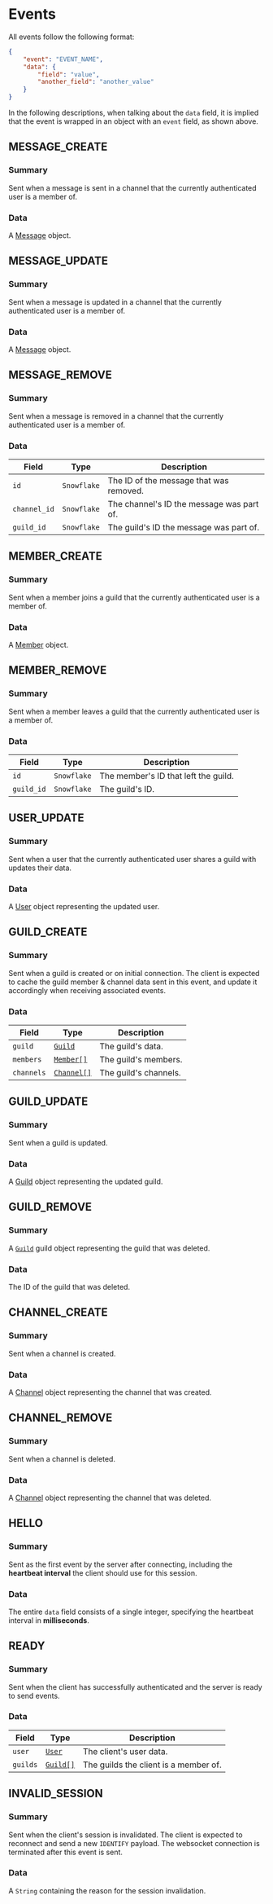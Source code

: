 # Events

All events follow the following format:

```json
{
    "event": "EVENT_NAME",
    "data": {
        "field": "value",
        "another_field": "another_value"
    }
}
```

In the following descriptions, when talking about the `data` field, it is implied that the event is wrapped in an object with an `event` field, as shown above.

## MESSAGE_CREATE

### Summary

Sent when a message is sent in a channel that the currently authenticated user is a member of.

### Data

A [Message](../objects/message.md) object.

## MESSAGE_UPDATE

### Summary

Sent when a message is updated in a channel that the currently authenticated user is a member of.

### Data

A [Message](../objects/message.md) object.

## MESSAGE_REMOVE

### Summary

Sent when a message is removed in a channel that the currently authenticated user is a member of.

### Data

| Field | Type | Description |
| --- | --- | --- |
| `id` | `Snowflake` | The ID of the message that was removed. |
| `channel_id` | `Snowflake` | The channel's ID the message was part of. |
| `guild_id` | `Snowflake` | The guild's ID the message was part of. |

## MEMBER_CREATE

### Summary

Sent when a member joins a guild that the currently authenticated user is a member of.

### Data

A [Member](../objects/member.md) object.

## MEMBER_REMOVE

### Summary

Sent when a member leaves a guild that the currently authenticated user is a member of.

### Data

| Field | Type | Description |
| --- | --- | --- |
| `id` | `Snowflake` | The member's ID that left the guild. |
| `guild_id` | `Snowflake` | The guild's ID. |

## USER_UPDATE

### Summary

Sent when a user that the currently authenticated user shares a guild with updates their data.

### Data

A [User](../objects/user.md) object representing the updated user.

## GUILD_CREATE

### Summary

Sent when a guild is created or on initial connection. The client is expected to cache the guild member & channel data sent in this event, and update it accordingly when receiving associated events.

### Data

| Field | Type | Description |
| --- | --- | --- |
| `guild` | [`Guild`](../objects/guild.md) | The guild's data. |
| `members` | [`Member[]`](../objects/member.md) | The guild's members. |
| `channels` | [`Channel[]`](../objects/channel.md) | The guild's channels. |

## GUILD_UPDATE

### Summary

Sent when a guild is updated.

### Data

A [Guild](../objects/guild.md) object representing the updated guild.

## GUILD_REMOVE

### Summary

A [`Guild`](../objects/guild.md) guild object representing the guild that was deleted.

### Data

The ID of the guild that was deleted.

## CHANNEL_CREATE

### Summary

Sent when a channel is created.

### Data

A [Channel](../objects/channel.md) object representing the channel that was created.

## CHANNEL_REMOVE

### Summary

Sent when a channel is deleted.

### Data

A [Channel](../objects/channel.md) object representing the channel that was deleted.

## HELLO

### Summary

Sent as the first event by the server after connecting, including the **heartbeat interval** the client should use for this session.

### Data

The entire `data` field consists of a single integer, specifying the heartbeat interval in **milliseconds**.

## READY

### Summary

Sent when the client has successfully authenticated and the server is ready to send events.

### Data

| Field | Type | Description |
| --- | --- | --- |
| `user` | [`User`](../objects/user.md) | The client's user data. |
| `guilds` | [`Guild[]`](../objects/guild.md) | The guilds the client is a member of. |

## INVALID_SESSION

### Summary

Sent when the client's session is invalidated. The client is expected to reconnect and send a new `IDENTIFY` payload. The websocket connection is terminated after this event is sent.

### Data

A `String` containing the reason for the session invalidation.
